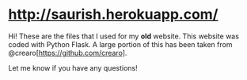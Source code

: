 # http://saurish.herokuapp.com/

Hi! These are the files that I used for my **old** website. This website was coded with Python Flask. A large portion of this has been taken from @crearo[https://github.com/crearo].

Let me know if you have any questions!
